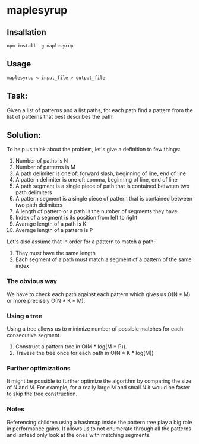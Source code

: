 # maplesyrup

## Insallation

`npm install -g maplesyrup`

## Usage

`maplesyrup < input_file > output_file`

## Task:

Given a list of patterns and a list paths, for each path find a pattern from the list of patterns that best describes the path.

## Solution:

To help us think about the problem, let's give a definition to few things:

1. Number of paths is N
1. Number of patterns is M
1. A path delimiter is one of: forward slash, beginning of line, end of line
1. A pattern delimiter is one of: comma, beginning of line, end of line
1. A path segment is a single piece of path that is contained between two path delimiters
1. A pattern segment is a single piece of pattern that is contained between two path delimiters
1. A length of pattern or a path is the number of segments they have
1. Index of a segment is its position from left to right
1. Avarage length of a path is K
1. Average length of a pattern is P

Let's also assume that in order for a pattern to match a path:

1. They must have the same length
1. Each segment of a path must match a segment of a pattern of the same index

### The obvious way

We have to check each path against each pattern which gives us O(N * M) or more precisely O(N * K * M).

### Using a tree 

Using a tree allows us to minimize number of possible matches for each consecutive segment.

1. Construct a pattern tree in O(M * log(M * P)).
1. Travese the tree once for each path in O(N * K * log(M))

### Further optimizations

It might be possible to further optimize the algorithm by comparing the size of N and M. For example, for a really large M and small N it would be faster to skip the tree construction.

### Notes

Referencing children using a hashmap inside the pattern tree play a big role in performance gains. It allows us to not enumerate through all the patterns and isntead only look at the ones with matching segments.